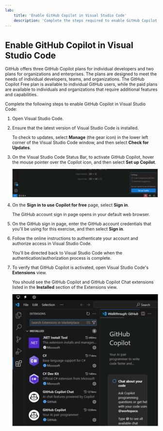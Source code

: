 ```yaml
---
lab:
    title: 'Enable GitHub Copilot in Visual Studio Code'
    description: 'Complete the steps required to enable GitHub Copilot in Visual Studio Code.'
---
```


# Enable GitHub Copilot in Visual Studio Code

GitHub offers three GitHub Copilot plans for individual developers and two plans for organizations and enterprises. The plans are designed to meet the needs of individual developers, teams, and organizations. The GitHub Copilot Free plan is available to individual GitHub users, while the paid plans are available to individuals and organizations that require additional features and capabilities.

Complete the following steps to enable GitHub Copilot in Visual Studio Code:

1. Open Visual Studio Code.

1. Ensure that the latest version of Visual Studio Code is installed.

    To check to updates, select **Manage** (the gear icon) in the lower left corner of the Visual Studio Code window, and then select **Check for Updates**.

1. On the Visual Studio Code Status Bar, to activate GitHub Copilot, hover the mouse pointer over the Copilot icon, and then select **Set up Copilot**.

    ![Screenshot showing the GitHub Copilot Settings button.](./Media/m00-github-copilot-setup.png)

1. On the **Sign in to use Copilot for free** page, select **Sign in**.

    The GitHub account sign in page opens in your default web browser.

1. On the GitHub sign in page, enter the GitHub account credentials that you'll be using for this exercise, and then select **Sign in**.

1. Follow the online instructions to authenticate your account and authorize access in Visual Studio Code.

    You'll be directed back to Visual Studio Code when the authentication/authorization process is complete.

1. To verify that GitHub Copilot is activated, open Visual Studio Code's **Extensions** view.

    You should see the GitHub Copilot and GitHub Copilot Chat extensions listed in the **Installed** section of the Extensions view.

    ![Screenshot showing GitHub Copilot the Visual Studio Code Extensions view.](./Media/m00-github-copilot-extensions-vscode.png)
